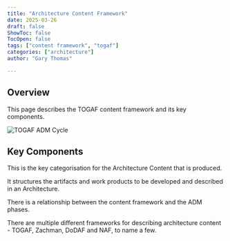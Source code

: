 ```yaml
---
title: "Architecture Content Framework"
date: 2025-03-26
draft: false
ShowToc: false
TocOpen: false
tags: ["content framework", "togaf"]
categories: ["architecture"]
author: "Gary Thomas"

---
```


## Overview

This page describes the TOGAF content framework and its key components.

![TOGAF ADM Cycle](/architecture/togaf/contentFramework.png)

## Key Components

This is the key categorisation for the Architecture Content that is produced.

It structures the artifacts and work products to be developed and described in an Architecture.

There is a relationship between the content framework and the ADM phases.

There are multiple different frameworks for describing architecture content - TOGAF, Zachman, DoDAF and NAF, to name a few.